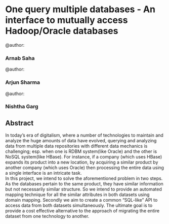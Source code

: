 <h1>One query multiple databases - An interface to mutually access Hadoop/Oracle databases</h1>
@author: <h3>Arnab Saha</h3>
@author: <h3>Arjun Sharma</h3>
@author: <h3>Nishtha Garg</h3>

<h2>Abstract</h2>
In today’s era of digitalism, where a number of technologies to maintain and analyze the huge amounts of data have evolved, querying and analyzing data from multiple data repositories with different data mechanics is challenging; esp. when one is RDBM system(like Oracle) and the other is NoSQL system(like HBase). For instance, if a company (which uses HBase) expands its product into a new location, by acquiring a similar product by another company (which uses Oracle) then processing the entire data using a single interface is an intricate task.</br>
In this project, we intend to solve the aforementioned problem in two steps. As the databases pertain to the same product, they have similar information but not necessarily similar structure. So we intend to provide an automated mapping technique for all the similar attributes in both datasets using domain mapping. Secondly we aim to create a common “SQL-like” API to access data from both datasets simultaneously. The ultimate goal is to provide a cost effective alternative to the approach of migrating the entire dataset from one technology to another.
